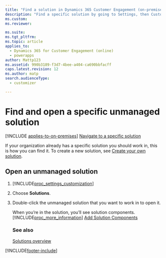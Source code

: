 ```yaml
---
title: "Find a solution in Dynamics 365 Customer Engagement (on-premises)"
description: "Find a specific solution by going to Settings, then Customizations, and choosing Solutions. Double-click the unmanaged solution that you want to work in."
ms.custom: 
ms.reviewer: 

ms.suite: 
ms.tgt_pltfrm: 
ms.topic: article
applies_to: 
  - Dynamics 365 for Customer Engagement (online)
  - powerapps
author: Mattp123
ms.assetid: 990b3189-f3d7-4bee-a404-ca690bbfacff
caps.latest.revision: 12
ms.author: matp
search.audienceType: 
  - customizer

---
```


# Find and open a specific unmanaged solution
[!INCLUDE [applies-to-on-premises](../includes/applies-to-on-premises.md)] [Navigate to a specific solution](/powerapps/maker/common-data-service/navigate-specific-solution)

If your organization already has a specific solution you should work in, this is how you can find it. To create a new solution, see [Create your own solution](../customize/create-solution.md).  
  
## Open an unmanaged solution  
  
1. [!INCLUDE[proc_settings_customization](../includes/proc-settings-customization.md)]  
  
2. Choose **Solutions**.  
  
3. Double-click the unmanaged solution that you want to work in to open it.  
  
   When you’re in the solution, you’ll see solution components. [!INCLUDE[proc_more_information](../includes/proc-more-information.md)] [Add Solution Components](../customize/solutions-overview.md)  

   ### See also
   [Solutions overview](solutions-overview.md)


[!INCLUDE[footer-include](../../../includes/footer-banner.md)]
